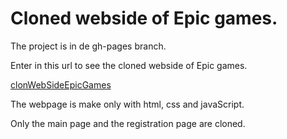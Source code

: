 # Cloned webside of  Epic games.

The project is in de gh-pages branch.

Enter in this url to see the cloned webside of  Epic games.

[clonWebSideEpicGames](https://tonilogar.github.io/cloneEpicGamesWebSite/ "clonWebSideEpicGames")

The webpage is make only with html, css and javaScript.

Only the main page and the registration page are cloned.

